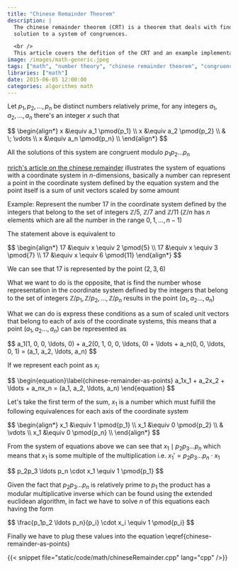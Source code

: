 ```yaml
---
title: "Chinese Remainder Theorem"
description: |
  The chinese remainder theorem (CRT) is a theorem that deals with finding a
  solution to a system of congruences.

  <br />
  This article covers the defition of the CRT and an example implementation in C++.
image: /images/math-generic.jpeg
tags: ["math", "number theory", "chinese remainder theorem", "congruences"]
libraries: ["math"]
date: 2015-06-05 12:00:00
categories: algorithms math
---
```


Let $p_1, p_2, \ldots, p_n$ be distinct numbers relatively prime, for any integers $a_1, a_2, \ldots, a_n$ there's an integer $x$ such that

<div>$$
\begin{align*}
x &\equiv a_1 \pmod{p_1} \\
x &\equiv a_2 \pmod{p_2} \\
 & \; \vdots \\
x &\equiv a_n \pmod{p_n} \\
\end{align*}
$$</div>

All the solutions of this system are congruent modulo $p_1p_2 \ldots p_n$

[nrich's article on the chinese remainder](http://nrich.maths.org/5466) illustrates the system of equations with a coordinate system in $n$-dimensions, basically a number can represent a point in the coordinate system defined by the equation system and the point itself is a sum of unit vectors scaled by some amount

Example: Represent the number $17$ in the coordinate system defined by the integers that belong to the set of integers $\mathbb{Z}/5$, $\mathbb{Z}/7$ and $\mathbb{Z}/11$ ($\mathbb{Z}/n$ has $n$ elements which are all the number in the range $0, 1, \ldots, n - 1$)

The statement above is equivalent to

<div>$$
\begin{align*}
17 &\equiv x \equiv 2 \pmod{5} \\
17 &\equiv x \equiv 3 \pmod{7} \\
17 &\equiv x \equiv 6 \pmod{11}
\end{align*}
$$</div>

We can see that $17$ is represented by the point $(2, 3, 6)$

What we want to do is the opposite, that is find the number whose representation in the coordinate system defined by the integers that belong to the set of integers $\mathbb{Z}/p_1, \mathbb{Z}/p_2, \ldots, \mathbb{Z}/p_n$ results in the point $(a_1, a_2 \ldots, a_n)$

What we can do is express these conditions as a sum of scaled unit vectors that belong to each of axis of the coordinate systems, this means that a point $(a_1, a_2 \ldots, a_n)$ can be represented as

<div>$$
a_1(1, 0, 0, \ldots, 0) + a_2(0, 1, 0, 0, \ldots, 0) + \ldots + a_n(0, 0, \ldots, 0, 1) = (a_1, a_2, \ldots, a_n)
$$</div>

If we represent each point as $x_i$

<div>$$
\begin{equation}\label{chinese-remainder-as-points}
a_1x_1 + a_2x_2 + \ldots + a_nx_n = (a_1, a_2, \ldots, a_n)
\end{equation}
$$</div>

Let's take the first term of the sum, $x_1$ is a number which must fulfill the following equivalences for each axis of the coordinate system

<div>$$
\begin{align*}
x_1 &\equiv 1 \pmod{p_1} \\
x_1 &\equiv 0 \pmod{p_2} \\
 & \vdots \\
x_1 &\equiv 0 \pmod{p_n} \\
\end{align*}
$$</div>

From the system of equations above we can see that $x_1 \mid p_2p_3 \ldots p_n$ which means that $x_1$ is some multiple of the multiplication i.e. $x_1' = p_2p_3 \ldots p_n \cdot x_1$

<div>$$
p_2p_3 \ldots p_n \cdot x_1 \equiv 1 \pmod{p_1}
$$</div>

Given the fact that $p_2p_3 \ldots p_n$ is relatively prime to $p_1$ the product has a modular multiplicative inverse which can be found using the extended euclidean algorithm, in fact we have to solve $n$ of this equations each having the form

<div>$$
\frac{p_1p_2 \ldots p_n}{p_i} \cdot x_i \equiv 1 \pmod{p_i}
$$</div>

Finally we have to plug these values into the equation \eqref{chinese-remainder-as-points}

{{< snippet file="static/code/math/chineseRemainder.cpp" lang="cpp" />}}
